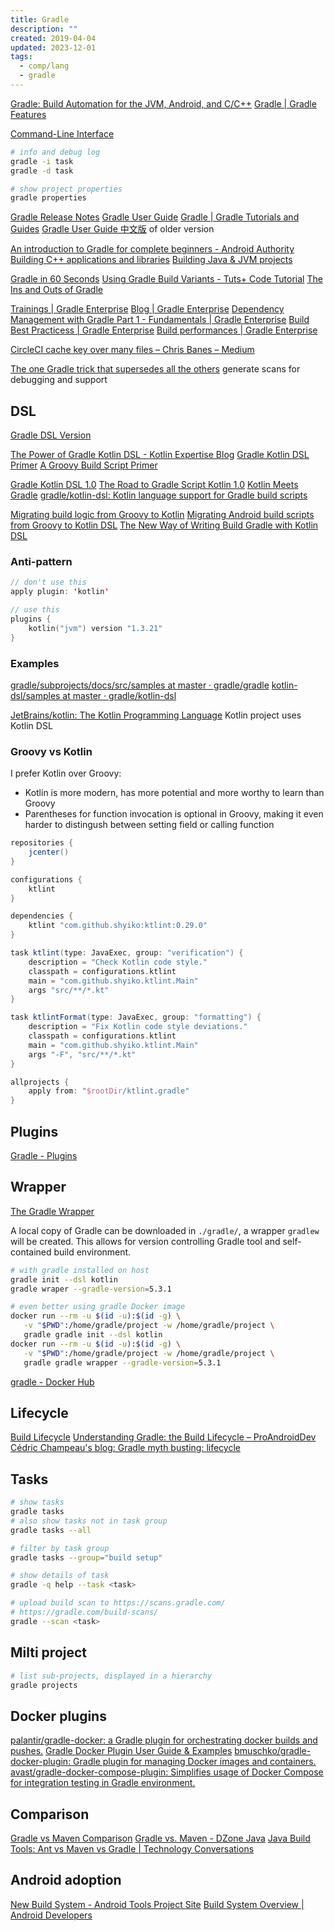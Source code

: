 ```yaml
---
title: Gradle
description: ""
created: 2019-04-04
updated: 2023-12-01
tags:
  - comp/lang
  - gradle
---
```


[Gradle: Build Automation for the JVM, Android, and C/C++](https://gradle.org/)
[Gradle | Gradle Features](https://gradle.org/features/)

[Command-Line Interface](https://docs.gradle.org/current/userguide/command_line_interface.html)

```sh
# info and debug log
gradle -i task
gradle -d task

# show project properties
gradle properties
```

[Gradle Release Notes](https://docs.gradle.org/current/release-notes)
[Gradle User Guide](https://docs.gradle.org/current/userguide/userguide.html)
[Gradle | Gradle Tutorials and Guides](https://gradle.org/guides/)
[Gradle User Guide 中文版](http://dongchuan.gitbooks.io/gradle-user-guide-/content/) of older version

[An introduction to Gradle for complete beginners - Android Authority](https://www.androidauthority.com/introduction-to-gradle-991743/)
[Building C++ applications and libraries](https://docs.gradle.org/current/userguide/cpp_plugins.html)
[Building Java & JVM projects](https://docs.gradle.org/current/userguide/building_java_projects.html)

[Gradle in 60 Seconds](https://code.tutsplus.com/tutorials/gradle-in-60-seconds--cms-25296)
[Using Gradle Build Variants - Tuts+ Code Tutorial](http://code.tutsplus.com/tutorials/using-gradle-build-variants--cms-25005)
[The Ins and Outs of Gradle](https://code.tutsplus.com/tutorials/the-ins-and-outs-of-gradle--cms-22978)

[Trainings | Gradle Enterprise](https://gradle.com/training/)
[Blog | Gradle Enterprise](https://gradle.com/blog/)
[Dependency Management with Gradle Part 1 - Fundamentals | Gradle Enterprise](https://gradle.com/blog/dependency-management-with-gradle-fundamentals/)
[Build Best Practicess | Gradle Enterprise](https://gradle.com/blog/category/build-best-practices/)
[Build performances | Gradle Enterprise](https://gradle.com/blog/category/build-performance/)

[CircleCI cache key over many files – Chris Banes – Medium](https://medium.com/@chrisbanes/circleci-cache-key-over-many-files-c9e07f4d471a)

[The one Gradle trick that supersedes all the others](https://blog.kotlin-academy.com/use-the-gradle-build-scan-875b384554d1) generate scans for debugging and support

## DSL

[Gradle DSL Version](https://docs.gradle.org/current/dsl/index.html)

[The Power of Gradle Kotlin DSL - Kotlin Expertise Blog](https://kotlinexpertise.com/gradlekotlindsl/)
[Gradle Kotlin DSL Primer](https://docs.gradle.org/current/userguide/kotlin_dsl.html)
[A Groovy Build Script Primer](https://docs.gradle.org/current/userguide/groovy_build_script_primer.html)

[Gradle Kotlin DSL 1.0](https://blog.gradle.org/kotlin-dsl-1.0)
[The Road to Gradle Script Kotlin 1.0](https://blog.gradle.org/kotlin-scripting-update)
[Kotlin Meets Gradle](https://blog.gradle.org/kotlin-meets-gradle)
[gradle/kotlin-dsl: Kotlin language support for Gradle build scripts](https://github.com/gradle/kotlin-dsl)

[Migrating build logic from Groovy to Kotlin](https://guides.gradle.org/migrating-build-logic-from-groovy-to-kotlin/)
[Migrating Android build scripts from Groovy to Kotlin DSL](https://proandroiddev.com/migrating-android-build-scripts-from-groovy-to-kotlin-dsl-f8db79dd6737)
[The New Way of Writing Build Gradle with Kotlin DSL](https://proandroiddev.com/the-new-way-of-writing-build-gradle-with-kotlin-dsl-script-8523710c9670)

### Anti-pattern

```kotlin
// don't use this
apply plugin: 'kotlin'

// use this
plugins {
    kotlin("jvm") version "1.3.21"
}
```

### Examples

[gradle/subprojects/docs/src/samples at master · gradle/gradle](https://github.com/gradle/gradle/tree/master/subprojects/docs/src/samples)
[kotlin-dsl/samples at master · gradle/kotlin-dsl](https://github.com/gradle/kotlin-dsl/tree/master/samples)

[JetBrains/kotlin: The Kotlin Programming Language](https://github.com/JetBrains/kotlin) Kotlin project uses Kotlin DSL

### Groovy vs Kotlin

I prefer Kotlin over Groovy:

- Kotlin is more modern, has more potential and more worthy to learn than Groovy
- Parentheses for function invocation is optional in Groovy, making it even harder to distingush between setting field or calling function

```groovy
repositories {
    jcenter()
}

configurations {
    ktlint
}

dependencies {
    ktlint "com.github.shyiko:ktlint:0.29.0"
}

task ktlint(type: JavaExec, group: "verification") {
    description = "Check Kotlin code style."
    classpath = configurations.ktlint
    main = "com.github.shyiko.ktlint.Main"
    args "src/**/*.kt"
}

task ktlintFormat(type: JavaExec, group: "formatting") {
    description = "Fix Kotlin code style deviations."
    classpath = configurations.ktlint
    main = "com.github.shyiko.ktlint.Main"
    args "-F", "src/**/*.kt"
}
```

```groovy
allprojects {
    apply from: "$rootDir/ktlint.gradle"
}
```

## Plugins

[Gradle - Plugins](https://plugins.gradle.org/)

## Wrapper

[The Gradle Wrapper](https://docs.gradle.org/current/userguide/gradle_wrapper.html)

A local copy of Gradle can be downloaded in `./gradle/`, a wrapper `gradlew` will be created. This allows for version controlling Gradle tool and self-contained build environment.

```sh
# with gradle installed on host
gradle init --dsl kotlin
gradle wraper --gradle-version=5.3.1
```

```sh
# even better using gradle Docker image
docker run --rm -u $(id -u):$(id -g) \
   -v "$PWD":/home/gradle/project -w /home/gradle/project \
   gradle gradle init --dsl kotlin
docker run --rm -u $(id -u):$(id -g) \
   -v "$PWD":/home/gradle/project -w /home/gradle/project \
   gradle gradle wrapper --gradle-version=5.3.1
```

[gradle - Docker Hub](https://hub.docker.com/_/gradle)

## Lifecycle

[Build Lifecycle](https://docs.gradle.org/current/userguide/build_lifecycle.html)
[Understanding Gradle: the Build Lifecycle – ProAndroidDev](https://proandroiddev.com/understanding-gradle-the-build-lifecycle-5118c1da613f)
[Cédric Champeau's blog: Gradle myth busting: lifecycle](http://melix.github.io/blog/2018/09/gradle-lifecycle.html)

## Tasks

```sh
# show tasks
gradle tasks
# also show tasks not in task group
gradle tasks --all

# filter by task group
gradle tasks --group="build setup"

# show details of task
gradle -q help --task <task>

# upload build scan to https://scans.gradle.com/
# https://gradle.com/build-scans/
gradle --scan <task>
```

## Milti project

```sh
# list sub-projects, displayed in a hierarchy
gradle projects
```

## Docker plugins

[palantir/gradle-docker: a Gradle plugin for orchestrating docker builds and pushes.](https://github.com/palantir/gradle-docker)
[Gradle Docker Plugin User Guide & Examples](https://bmuschko.github.io/gradle-docker-plugin/)
[bmuschko/gradle-docker-plugin: Gradle plugin for managing Docker images and containers.](https://github.com/bmuschko/gradle-docker-plugin)
[avast/gradle-docker-compose-plugin: Simplifies usage of Docker Compose for integration testing in Gradle environment.](https://github.com/avast/gradle-docker-compose-plugin)

## Comparison

[Gradle vs Maven Comparison](https://gradle.org/maven-vs-gradle/)
[Gradle vs. Maven - DZone Java](https://dzone.com/articles/gradle-vs-maven)
[Java Build Tools: Ant vs Maven vs Gradle | Technology Conversations](http://technologyconversations.com/2014/06/18/build-tools/)

## Android adoption

[New Build System - Android Tools Project Site](http://tools.android.com/tech-docs/new-build-system)
[Build System Overview | Android Developers](https://developer.android.com/sdk/installing/studio-build.html)

